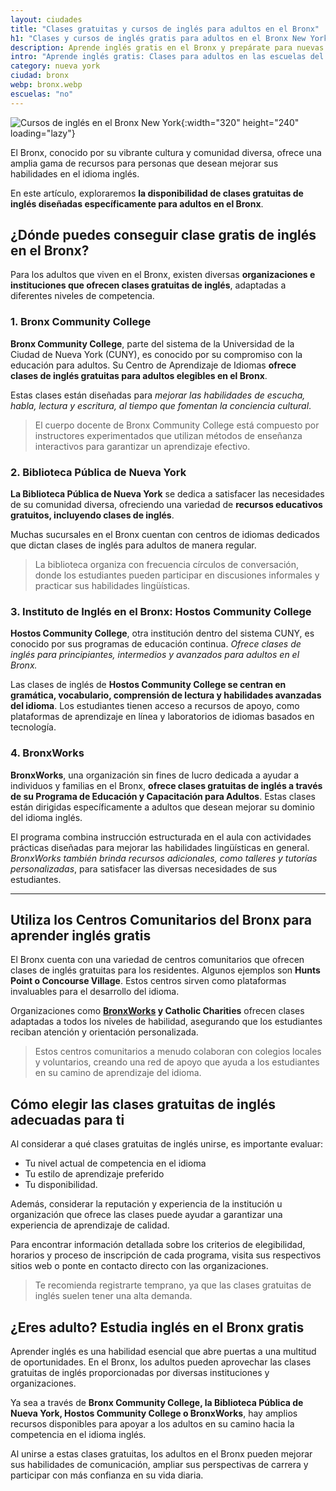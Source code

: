 ```yaml
---
layout: ciudades
title: "Clases gratuitas y cursos de inglés para adultos en el Bronx"
h1: "Clases y cursos de inglés gratis para adultos en el Bronx New York"
description: Aprende inglés gratis en el Bronx y prepárate para nuevas oportunidades. ¡Infórmate y descubre cómo aprovechar esta oportunidad única!
intro: "Aprende inglés gratis: Clases para adultos en las escuelas del Bronx Nueva York"
category: nueva york
ciudad: bronx
webp: bronx.webp
escuelas: "no"
---
```

![Cursos de inglés en el Bronx New York]({{site.baseurl}}/img/{{page.webp}} "Clases inglés {{page.ciudad|capitalize}}"){:width="320" height="240" loading="lazy"}

El Bronx, conocido por su vibrante cultura y comunidad diversa, ofrece una amplia gama de recursos para personas que desean mejorar sus habilidades en el idioma inglés.

En este artículo, exploraremos **la disponibilidad de clases gratuitas de inglés diseñadas específicamente para adultos en el Bronx**.

## ¿Dónde puedes conseguir clase gratis de inglés en el Bronx?

Para los adultos que viven en el Bronx, existen diversas **organizaciones e instituciones que ofrecen clases gratuitas de inglés**, adaptadas a diferentes niveles de competencia.

### 1. Bronx Community College

**Bronx Community College**, parte del sistema de la Universidad de la Ciudad de Nueva York (CUNY), es conocido por su compromiso con la educación para adultos. Su Centro de Aprendizaje de Idiomas **ofrece clases de inglés gratuitas para adultos elegibles en el Bronx**.

Estas clases están diseñadas para *mejorar las habilidades de escucha, habla, lectura y escritura, al tiempo que fomentan la conciencia cultural*.

>El cuerpo docente de Bronx Community College está compuesto por instructores experimentados que utilizan métodos de enseñanza interactivos para garantizar un aprendizaje efectivo.

### 2. Biblioteca Pública de Nueva York

**La Biblioteca Pública de Nueva York** se dedica a satisfacer las necesidades de su comunidad diversa, ofreciendo una variedad de **recursos educativos gratuitos, incluyendo clases de inglés**.

Muchas sucursales en el Bronx cuentan con centros de idiomas dedicados que dictan clases de inglés para adultos de manera regular.

>La biblioteca organiza con frecuencia círculos de conversación, donde los estudiantes pueden participar en discusiones informales y practicar sus habilidades lingüísticas.

### 3. Instituto de Inglés en el Bronx: Hostos Community College

**Hostos Community College**, otra institución dentro del sistema CUNY, es conocido por sus programas de educación continua. *Ofrece clases de inglés para principiantes, intermedios y avanzados para adultos en el Bronx.*

Las clases de inglés de **Hostos Community College se centran en gramática, vocabulario, comprensión de lectura y habilidades avanzadas del idioma**. Los estudiantes tienen acceso a recursos de apoyo, como plataformas de aprendizaje en línea y laboratorios de idiomas basados en tecnología.

### 4. BronxWorks

**BronxWorks**, una organización sin fines de lucro dedicada a ayudar a individuos y familias en el Bronx, **ofrece clases gratuitas de inglés a través de su Programa de Educación y Capacitación para Adultos**. Estas clases están dirigidas específicamente a adultos que desean mejorar su dominio del idioma inglés.

El programa combina instrucción estructurada en el aula con actividades prácticas diseñadas para mejorar las habilidades lingüísticas en general. *BronxWorks también brinda recursos adicionales, como talleres y tutorías personalizadas*, para satisfacer las diversas necesidades de sus estudiantes.

----

## Utiliza los Centros Comunitarios del Bronx para aprender inglés gratis

El Bronx cuenta con una variedad de centros comunitarios que ofrecen clases de inglés gratuitas para los residentes. Algunos ejemplos son **Hunts Point o Concourse Village**. Estos centros sirven como plataformas invaluables para el desarrollo del idioma.

Organizaciones como **[BronxWorks](#4-bronxworks) y Catholic Charities** ofrecen clases adaptadas a todos los niveles de habilidad, asegurando que los estudiantes reciban atención y orientación personalizada.

>Estos centros comunitarios a menudo colaboran con colegios locales y voluntarios, creando una red de apoyo que ayuda a los estudiantes en su camino de aprendizaje del idioma.

## Cómo elegir las clases gratuitas de inglés adecuadas para ti

Al considerar a qué clases gratuitas de inglés unirse, es importante evaluar:

* Tu nivel actual de competencia en el idioma
* Tu estilo de aprendizaje preferido
* Tu disponibilidad.

Además, considerar la reputación y experiencia de la institución u organización que ofrece las clases puede ayudar a garantizar una experiencia de aprendizaje de calidad.

Para encontrar información detallada sobre los criterios de elegibilidad, horarios y proceso de inscripción de cada programa, visita sus respectivos sitios web o ponte en contacto directo con las organizaciones.

>Te recomienda registrarte temprano, ya que las clases gratuitas de inglés suelen tener una alta demanda.

## ¿Eres adulto? Estudia inglés en el Bronx gratis

Aprender inglés es una habilidad esencial que abre puertas a una multitud de oportunidades. En el Bronx, los adultos pueden aprovechar las clases gratuitas de inglés proporcionadas por diversas instituciones y organizaciones.

Ya sea a través de **Bronx Community College, la Biblioteca Pública de Nueva York, Hostos Community College o BronxWorks**, hay amplios recursos disponibles para apoyar a los adultos en su camino hacia la competencia en el idioma inglés.

Al unirse a estas clases gratuitas, los adultos en el Bronx pueden mejorar sus habilidades de comunicación, ampliar sus perspectivas de carrera y participar con más confianza en su vida diaria.
